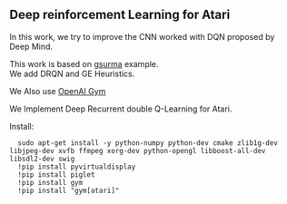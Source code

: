 ## Deep reinforcement Learning for Atari

In this work, we try to improve the CNN worked with DQN proposed by Deep Mind.

This work is based on [gsurma](https://github.com/gsurma/atari) example.  
We add DRQN and GE Heuristics.

We Also use [OpenAI Gym](https://gym.openai.com/envs/#atari)

We Implement Deep Recurrent double Q-Learning for Atari.

Install:

      sudo apt-get install -y python-numpy python-dev cmake zlib1g-dev libjpeg-dev xvfb ffmpeg xorg-dev python-opengl libboost-all-dev libsdl2-dev swig
      !pip install pyvirtualdisplay
      !pip install piglet
      !pip install gym
      !pip install "gym[atari]"

